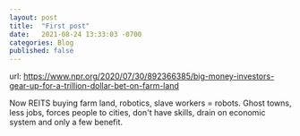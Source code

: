 ```yaml
---
layout: post
title:  "First post"
date:   2021-08-24 13:33:03 -0700
categories: Blog
published: false
---
```

url: https://www.npr.org/2020/07/30/892366385/big-money-investors-gear-up-for-a-trillion-dollar-bet-on-farm-land

Now REITS buying farm land, robotics, slave workers = robots. Ghost towns, less jobs, forces people to cities, don't have skills, drain on economic system and only a few benefit.
